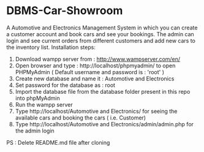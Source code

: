 # DBMS-Car-Showroom
A Automotive and Electronics Management System in which you can create a customer account and book cars and see your bookings.
The admin can login and see current orders from different customers and add new cars to the inventory list.
Installation steps:
1. Download wampp server from : http://www.wampserver.com/en/
2. Open browser and type : http://localhost/phpmyadmin/ to open PHPMyAdmin ( Default username and password is : 'root' )
3. Create new database and name it : Automotive and Electronics
4. Set password for the database as : root
5. Import the database file from the database folder present in this repo into phpMyAdmin
6. Run the wampp server
7. Type http://localhost/Automotive and Electronics/ for seeing the available cars and booking the cars ( i.e. Customer)
8. Type http://localhost/Automotive and Electronics/admin/admin.php for the admin login

PS : Delete README.md file after cloning
